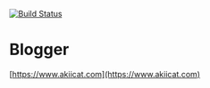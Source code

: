 [![Build Status](https://travis-ci.org/akiicat/akiicat.github.io.svg?branch=master)](https://travis-ci.org/akiicat/akiicat.github.io)

# Blogger

[https://www.akiicat.com](https://www.akiicat.com)
